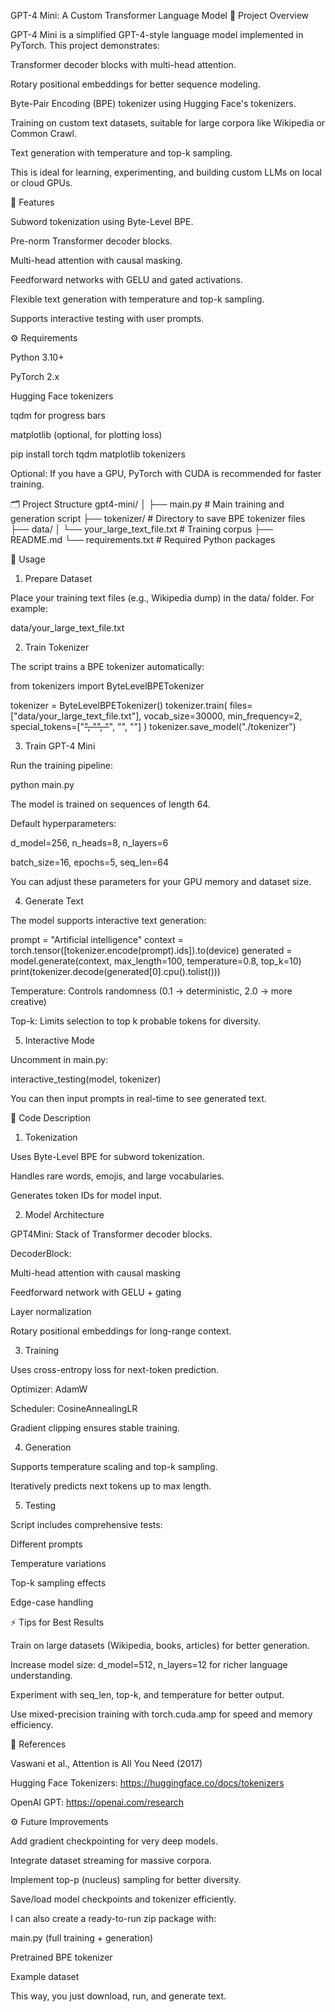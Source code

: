 GPT-4 Mini: A Custom Transformer Language Model
🚀 Project Overview

GPT-4 Mini is a simplified GPT-4-style language model implemented in PyTorch. This project demonstrates:

Transformer decoder blocks with multi-head attention.

Rotary positional embeddings for better sequence modeling.

Byte-Pair Encoding (BPE) tokenizer using Hugging Face's tokenizers.

Training on custom text datasets, suitable for large corpora like Wikipedia or Common Crawl.

Text generation with temperature and top-k sampling.

This is ideal for learning, experimenting, and building custom LLMs on local or cloud GPUs.

🧩 Features

Subword tokenization using Byte-Level BPE.

Pre-norm Transformer decoder blocks.

Multi-head attention with causal masking.

Feedforward networks with GELU and gated activations.

Flexible text generation with temperature and top-k sampling.

Supports interactive testing with user prompts.

⚙️ Requirements

Python 3.10+

PyTorch 2.x

Hugging Face tokenizers

tqdm for progress bars

matplotlib (optional, for plotting loss)

pip install torch tqdm matplotlib tokenizers


Optional: If you have a GPU, PyTorch with CUDA is recommended for faster training.

🗂️ Project Structure
gpt4-mini/
│
├── main.py                # Main training and generation script
├── tokenizer/             # Directory to save BPE tokenizer files
├── data/
│   └── your_large_text_file.txt  # Training corpus
├── README.md
└── requirements.txt       # Required Python packages

🔧 Usage
1. Prepare Dataset

Place your training text files (e.g., Wikipedia dump) in the data/ folder. For example:

data/your_large_text_file.txt

2. Train Tokenizer

The script trains a BPE tokenizer automatically:

from tokenizers import ByteLevelBPETokenizer

tokenizer = ByteLevelBPETokenizer()
tokenizer.train(
    files=["data/your_large_text_file.txt"],
    vocab_size=30000,
    min_frequency=2,
    special_tokens=["<s>", "<pad>", "</s>", "<unk>", "<mask>"]
)
tokenizer.save_model("./tokenizer")

3. Train GPT-4 Mini

Run the training pipeline:

python main.py


The model is trained on sequences of length 64.

Default hyperparameters:

d_model=256, n_heads=8, n_layers=6

batch_size=16, epochs=5, seq_len=64

You can adjust these parameters for your GPU memory and dataset size.

4. Generate Text

The model supports interactive text generation:

prompt = "Artificial intelligence"
context = torch.tensor([tokenizer.encode(prompt).ids]).to(device)
generated = model.generate(context, max_length=100, temperature=0.8, top_k=10)
print(tokenizer.decode(generated[0].cpu().tolist()))


Temperature: Controls randomness (0.1 → deterministic, 2.0 → more creative)

Top-k: Limits selection to top k probable tokens for diversity.

5. Interactive Mode

Uncomment in main.py:

interactive_testing(model, tokenizer)


You can then input prompts in real-time to see generated text.

📖 Code Description
1. Tokenization

Uses Byte-Level BPE for subword tokenization.

Handles rare words, emojis, and large vocabularies.

Generates token IDs for model input.

2. Model Architecture

GPT4Mini: Stack of Transformer decoder blocks.

DecoderBlock:

Multi-head attention with causal masking

Feedforward network with GELU + gating

Layer normalization

Rotary positional embeddings for long-range context.

3. Training

Uses cross-entropy loss for next-token prediction.

Optimizer: AdamW

Scheduler: CosineAnnealingLR

Gradient clipping ensures stable training.

4. Generation

Supports temperature scaling and top-k sampling.

Iteratively predicts next tokens up to max length.

5. Testing

Script includes comprehensive tests:

Different prompts

Temperature variations

Top-k sampling effects

Edge-case handling

⚡ Tips for Best Results

Train on large datasets (Wikipedia, books, articles) for better generation.

Increase model size: d_model=512, n_layers=12 for richer language understanding.

Experiment with seq_len, top-k, and temperature for better output.

Use mixed-precision training with torch.cuda.amp for speed and memory efficiency.

📌 References

Vaswani et al., Attention is All You Need (2017)

Hugging Face Tokenizers: https://huggingface.co/docs/tokenizers

OpenAI GPT: https://openai.com/research

⚙️ Future Improvements

Add gradient checkpointing for very deep models.

Integrate dataset streaming for massive corpora.

Implement top-p (nucleus) sampling for better diversity.

Save/load model checkpoints and tokenizer efficiently.

I can also create a ready-to-run zip package with:

main.py (full training + generation)

Pretrained BPE tokenizer

Example dataset

This way, you just download, run, and generate text.
